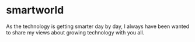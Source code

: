 # smartworld
As the technology is getting smarter day by day, I always have been wanted to share my views about growing technology with you all.
